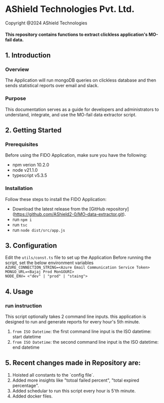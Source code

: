 <h1>AShield Technologies Pvt. Ltd.</h1>
<p>Copyright @2024 AShield Technologies<p>
<h4>This repository contains functions to extract clickless application's MO-fail data.</h4>

## 1. Introduction
### Overview
The Application will run mongoDB queries on clickless database and then sends statistical reports over email and slack.

### Purpose
This documentation serves as a guide for developers and administrators to understand, integrate, and use the MO-fail data extractor script.

## 2. Getting Started
### Prerequisites
Before using the FIDO Application, make sure you have the following:
- npm verion 10.2.0
- node v21.1.0
- typescript v5.3.5

### Installation
Follow these steps to install the FIDO Application:
- Download the latest release from the [GitHub repository] (https://github.com/AShield2-0/MO-data-extractor.git).
- run `npm i`
- run `tsc`
- run `node dist/src/app.js`

## 3. Configuration

Edit the `utils/const.ts` file to set up the Application
Before running the script, set the below environment variables <br>
`AZURE_CONNECTION_STRING=<Azure Email Communication Service Token>` <br>
`MONGO_URL=<Bajaj Prod MonGOURI>` <br>
`NODE_ENV= <"dev" | "prod" | "staing">` <br>

## 4. Usage

### run instruction
This script optionally takes 2 command line inputs. this application is designed to run and generate reports for every hour's 5th minute.

1. `from ISO Datetime`: the first command line input is the ISO datetime: start datetime
2. `from ISO Datetime`: the second command line input is the ISO datetime: end datetime


## 5. Recent changes made in Repository are: 
<ol>
    <li>Hoisted all constants to the `config file`.</li>
    <li>Added more insights like "totoal failed percent", "total expired percentage".</li>
    <li>Added schedular to run this script every hour is 5'th minute.</li>
    <li>Added docker files.</li>
</ol>
